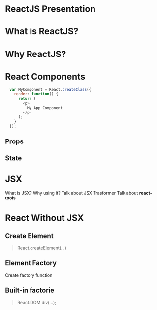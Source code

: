 # ReactJS Presentation

What is ReactJS?
================

Why ReactJS?
============

React Components
================

```javascript
  var MyComponent = React.createClass({
    render: function() {
      return (
        <p>
          My App Component
        </p>
      );
    }
  });
```
Props
-----

State
-----

JSX
===
What is JSX?
Why using it?
Talk about JSX Trasformer
Talk about <b>react-tools</b>

React Without JSX
=================

Create Element
--------------

> React.createElement(...)

Element Factory
---------------
Create factory function

Built-in factorie
-----------------

> React.DOM.div(...);


